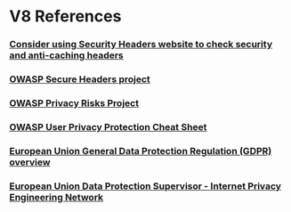 

# V8 References

### [Consider using Security Headers website to check security and anti-caching headers](https://securityheaders.io/)
### [OWASP Secure Headers project](https://www.owasp.org/index.php/OWASP_Secure_Headers_Project)
### [OWASP Privacy Risks Project](https://www.owasp.org/index.php/OWASP_Top_10_Privacy_Risks_Project)
### [OWASP User Privacy Protection Cheat Sheet](https://www.owasp.org/index.php/User_Privacy_Protection_Cheat_Sheet)
### [European Union General Data Protection Regulation (GDPR) overview](https://edps.europa.eu/data-protection_en)
### [European Union Data Protection Supervisor - Internet Privacy Engineering Network](https://edps.europa.eu/data-protection/ipen-internet-privacy-engineering-network_en)
